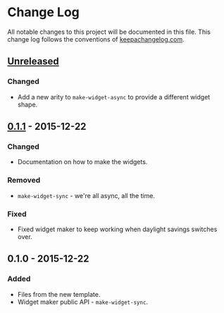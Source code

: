 # Change Log
All notable changes to this project will be documented in this file. This change log follows the conventions of [keepachangelog.com](http://keepachangelog.com/).

## [Unreleased][unreleased]
### Changed
- Add a new arity to `make-widget-async` to provide a different widget shape.

## [0.1.1] - 2015-12-22
### Changed
- Documentation on how to make the widgets.

### Removed
- `make-widget-sync` - we're all async, all the time.

### Fixed
- Fixed widget maker to keep working when daylight savings switches over.

## 0.1.0 - 2015-12-22
### Added
- Files from the new template.
- Widget maker public API - `make-widget-sync`.

[unreleased]: https://github.com/your-name/topcoder/compare/0.1.1...HEAD
[0.1.1]: https://github.com/your-name/topcoder/compare/0.1.0...0.1.1

